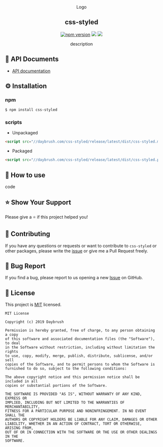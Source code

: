 
<p align="middle" >Logo</p>
<h2 align="middle">css-styled</h2>
<p align="middle">
<a href="https://www.npmjs.com/package/css-styled" target="_blank"><img src="https://img.shields.io/npm/v/css-styled.svg?style=flat-square&color=007acc&label=version" alt="npm version" /></a>
<img src="https://img.shields.io/badge/language-typescript-blue.svg?style=flat-square"/>
<a href="https://github.com/daybrush/css-styled/blob/master/LICENSE" target="_blank"><img src="https://img.shields.io/github/license/daybrush/css-styled.svg?style=flat-square&label=license&color=08CE5D"/></a>
</p>
<p align="middle">description</p>

## 📄 API Documents
* [API documentation](https://daybrush.com/css-styled/release/latest/doc/)

## ⚙️ Installation
### npm
```bash
$ npm install css-styled
```

### scripts
* Unpackaged

```html
<script src="//daybrush.com/css-styled/release/latest/dist/css-styled.min.js"></script>
```

* Packaged
```html
<script src="//daybrush.com/css-styled/release/latest/dist/css-styled.pkgd.min.js"></script>
```

## 🚀 How to use
code

## ⭐️ Show Your Support
Please give a ⭐️ if this project helped you!

## 👏 Contributing

If you have any questions or requests or want to contribute to `css-styled` or other packages, please write the [issue](https://github.com/daybrush/css-styled/issues) or give me a Pull Request freely.

## 🐞 Bug Report

If you find a bug, please report to us opening a new [Issue](https://github.com/daybrush/css-styled/issues) on GitHub.


## 📝 License

This project is [MIT](https://github.com/daybrush/css-styled/blob/master/LICENSE) licensed.

```
MIT License

Copyright (c) 2019 Daybrush

Permission is hereby granted, free of charge, to any person obtaining a copy
of this software and associated documentation files (the "Software"), to deal
in the Software without restriction, including without limitation the rights
to use, copy, modify, merge, publish, distribute, sublicense, and/or sell
copies of the Software, and to permit persons to whom the Software is
furnished to do so, subject to the following conditions:

The above copyright notice and this permission notice shall be included in all
copies or substantial portions of the Software.

THE SOFTWARE IS PROVIDED "AS IS", WITHOUT WARRANTY OF ANY KIND, EXPRESS OR
IMPLIED, INCLUDING BUT NOT LIMITED TO THE WARRANTIES OF MERCHANTABILITY,
FITNESS FOR A PARTICULAR PURPOSE AND NONINFRINGEMENT. IN NO EVENT SHALL THE
AUTHORS OR COPYRIGHT HOLDERS BE LIABLE FOR ANY CLAIM, DAMAGES OR OTHER
LIABILITY, WHETHER IN AN ACTION OF CONTRACT, TORT OR OTHERWISE, ARISING FROM,
OUT OF OR IN CONNECTION WITH THE SOFTWARE OR THE USE OR OTHER DEALINGS IN THE
SOFTWARE.
```
